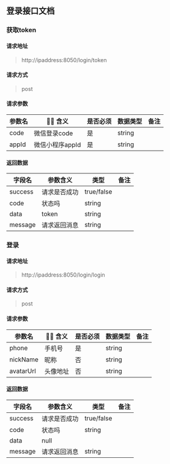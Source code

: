 ## 登录接口文档

### 获取token

#### 请求地址
> http://ipaddress:8050/login/token

#### 请求方式
> post

#### 请求参数
| 参数名         |  含义       | 是否必须 | 数据类型 | 备注                                                           |
| -------------- | ------------- | -------- | -------- | -------------------------------------------------------------- |
| code      | 微信登录code    | 是       | string   |                                                              |
| appId      | 微信小程序appId    | 是       | string   |                                                              |

#### 返回数据
   | 字段名        | 参数含义     | 类型   | 备注 |
   | ------------- | ------------ | ------ | ---- |
   | success            | 请求是否成功       | true/false |      |
   | code     | 状态吗   | string |      |
   | data     | token   | string   |      |
   | message      | 请求返回消息 | string |      |
   

### 登录

#### 请求地址
> http://ipaddress:8050/login/login

#### 请求方式
> post

#### 请求参数
| 参数名         |  含义       | 是否必须 | 数据类型 | 备注                                                           |
| -------------- | ------------- | -------- | -------- | -------------------------------------------------------------- |
| phone      | 手机号    | 是       | string   |                                                              |
| nickName      | 昵称    | 否      | string   |                                                              |
| avatarUrl      | 头像地址    | 否       | string   |                                                              |

#### 返回数据
   | 字段名        | 参数含义     | 类型   | 备注 |
   | ------------- | ------------ | ------ | ---- |
   | success            | 请求是否成功       | true/false |      |
   | code     | 状态吗   | string |      |
   | data     | null   |    |      |
   | message      | 请求返回消息 | string |      |
